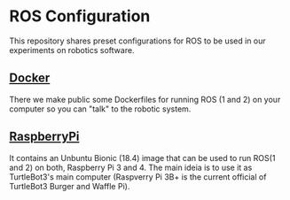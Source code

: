 # ROS Configuration

This repository shares preset configurations for ROS to be used in our experiments on robotics software.

## [Docker](./ros-configuration/docker/)

There we make public some Dockerfiles for running ROS (1 and 2) on your computer so you can "talk" to the robotic system.

## [RaspberryPi](./ros-configuration/raspberrypi)

It contains an Unbuntu Bionic (18.4) image that can be used to run ROS(1 and 2) on both, Raspberry Pi 3 and 4. The main ideia is to use it as TurtleBot3's main computer (Raspverry Pi 3B+ is the current official of TurtleBot3 Burger and Waffle Pi).
